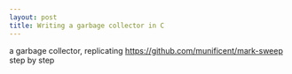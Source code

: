 ```yaml
---
layout: post
title: Writing a garbage collector in C
---
```



a garbage collector, replicating <https://github.com/munificent/mark-sweep> step by step 


<script src="https://gist.github.com/selimslab/1a7250e45ad8543cf3a7ca08d664e5b4.js"></script>